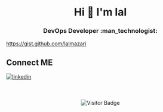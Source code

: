 

<!--
**lalmazari/lalmazari** is a ✨ _special_ ✨ repository because its `README.md` (this file) appears on your GitHub profile.

Here are some ideas to get you started:

- 🔭 I’m currently working on ...
- 🌱 I’m currently learning ...
- 👯 I’m looking to collaborate on ...
- 🤔 I’m looking for help with ...
- 💬 Ask me about ...
- 📫 How to reach me: ...
- 😄 Pronouns: ...
- ⚡ Fun fact: ...
-->
<h1 align="center"> Hi 👋 I'm lal</h1>
<h3 align="center"> DevOps Developer :man_technologist: </h3>

<a href="https://gist.github.com/lalmazari" target="_blank">https://gist.github.com/lalmazari</a>


<!--
## MY PORTFOLIO
<a href="https://lalmazari.github.io/" target="_blank">
Visit My Portfolio
</a>
-->



## Connect ME 
<a href="https://linkedin.com/in/lalmazari/" target="_blank">
<img src=https://img.shields.io/badge/linkedin-%231E77B5.svg?&style=for-the-badge&logo=linkedin&logoColor=white alt=linkedin style="margin-bottom: 5px;" />
</a>
<br><br><br>
<div align="center">
  
![Visitor Badge](https://visitor-badge.laobi.icu/badge?page_id=lalmazari)
</div>
